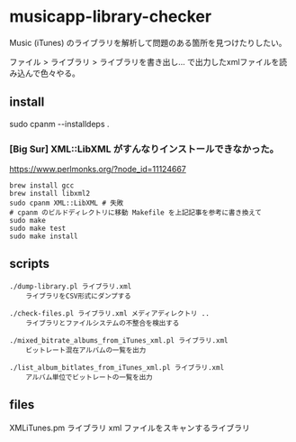 # musicapp-library-checker

Music (iTunes) のライブラリを解析して問題のある箇所を見つけたりしたい。

ファイル > ライブラリ > ライブラリを書き出し... で出力したxmlファイルを読み込んで色々やる。

## install

sudo cpanm --installdeps .

### [Big Sur] XML::LibXML がすんなりインストールできなかった。

https://www.perlmonks.org/?node_id=11124667

```
brew install gcc
brew install libxml2
sudo cpanm XML::LibXML # 失敗
# cpanm のビルドディレクトリに移動 Makefile を上記記事を参考に書き換えて
sudo make
sudo make test
sudo make install
```

## scripts

```
./dump-library.pl ライブラリ.xml
	ライブラリをCSV形式にダンプする

./check-files.pl ライブラリ.xml メディアディレクトリ ..
	ライブラリとファイルシステムの不整合を検出する

./mixed_bitrate_albums_from_iTunes_xml.pl ライブラリ.xml
	ビットレート混在アルバムの一覧を出力

./list_album_bitlates_from_iTunes_xml.pl ライブラリ.xml
	アルバム単位でビットレートの一覧を出力
```

## files

XMLiTunes.pm
	ライブラリ xml ファイルをスキャンするライブラリ
